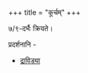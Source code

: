+++
title = "कूर्चम्"
+++

७/९-दर्भैः क्रियते। 

प्रदर्शनानि - 

- [द्राविड्या](https://www.youtube.com/watch?v=cOq090bQx0M) 
